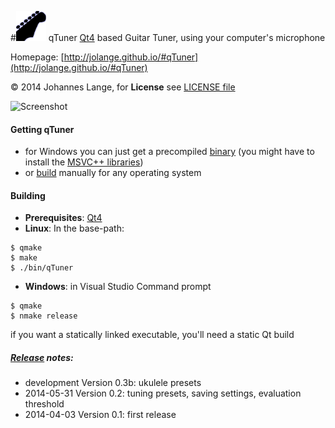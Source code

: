 #![icon](./resources/qTuner48x48.png)  qTuner
[Qt4](https://qt-project.org/) based Guitar Tuner, using your computer's microphone

Homepage: [http://jolange.github.io/#qTuner](http://jolange.github.io/#qTuner)

&copy; 2014 Johannes Lange,
for **License** see [LICENSE file](LICENSE)

![Screenshot](http://jolange.github.io/img/screenshots/linux.png)

#### Getting qTuner
- for Windows you can just get a precompiled [binary](https://github.com/jolange/qTuner/releases/download/v0.2/qTuner.exe)
  (you might have to install the [MSVC++ libraries](http://www.microsoft.com/en-gb/download/details.aspx?id=5555))
- or [build](#building) manually for any operating system

#### Building
- **Prerequisites**: [Qt4](https://qt-project.org/)
- **Linux**: In the base-path:
<pre><code>$ qmake
$ make
$ ./bin/qTuner</pre></code>
- **Windows**: in Visual Studio Command prompt
<pre><code>$ qmake
$ nmake release</pre></code>
if you want a statically linked executable, you'll need a static Qt build

##### [Release](https://github.com/jolange/qTuner/releases) notes:
- development Version 0.3b: ukulele presets
- 2014-05-31 Version 0.2: tuning presets, saving settings, evaluation threshold
- 2014-04-03 Version 0.1: first release

